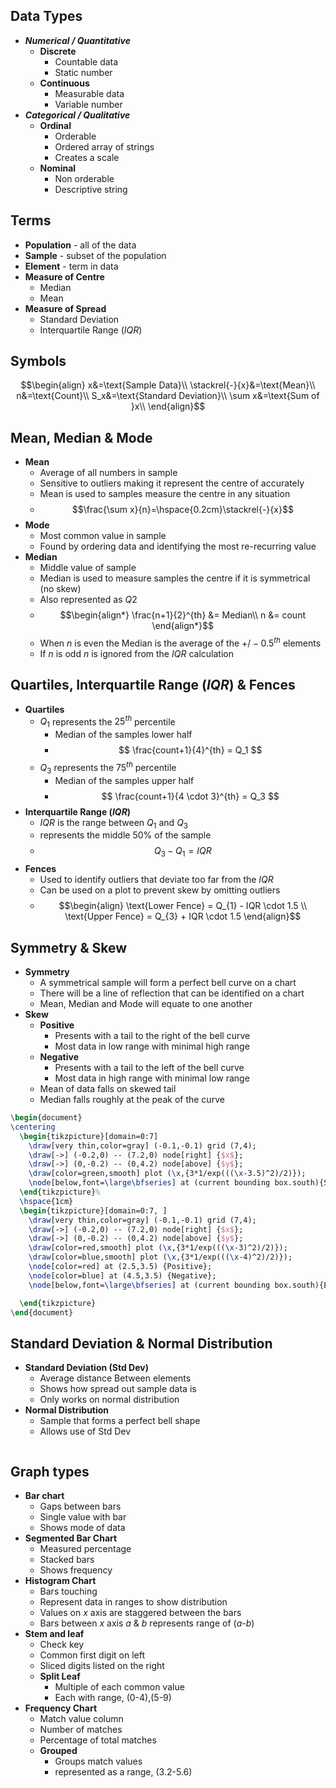 ## Data Types
- ***Numerical / Quantitative***
	- **Discrete**
		- Countable data
		- Static number
	- **Continuous**
		- Measurable data
		- Variable number
- ***Categorical / Qualitative***
	- **Ordinal**
		- Orderable
		- Ordered array of strings
		- Creates a scale
	- **Nominal**
		- Non orderable
		- Descriptive string
## Terms
- **Population** - all of the data
- **Sample** - subset of the population
- **Element** - term in data
- **Measure of Centre**
	- Median
	- Mean
- **Measure of Spread**
	- Standard Deviation
	- Interquartile Range ($IQR$)
## Symbols
$$\begin{align}
x&=\text{Sample Data}\\
\stackrel{-}{x}&=\text{Mean}\\
n&=\text{Count}\\
S_x&=\text{Standard Deviation}\\
\sum x&=\text{Sum of }x\\
\end{align}$$
## Mean, Median & Mode
- **Mean**
	- Average of all numbers in sample
	- Sensitive to outliers making it represent the centre of accurately
	- Mean is used to samples measure the centre in any situation 
	- $$\frac{\sum x}{n}=\hspace{0.2cm}\stackrel{-}{x}$$
- **Mode**
	- Most common value in sample
	- Found by ordering data and identifying the most re-recurring value
- **Median**
	- Middle value of sample
	- Median is used to measure samples the centre if it is symmetrical (no skew)
	- Also represented as $Q2$
	- $$\begin{align*}
	\frac{n+1}{2}^{th} &= Median\\
	 n &= count
	\end{align*}$$
	- When $n$ is even the Median is the average of the $+/-0.5^{th}$ elements
	- If $n$ is odd $n$ is ignored from the $IQR$ calculation
## Quartiles, Interquartile Range ($IQR$) & Fences
- **Quartiles**
	- $Q_1$ represents the $25^{th}$ percentile
		- Median of the samples lower half
		- $$ \frac{count+1}{4}^{th} = Q_1 $$
	- $Q_3$ represents the $75^{th}$ percentile
		- Median of the samples upper half
		- $$ \frac{count+1}{4 \cdot 3}^{th} = Q_3 $$
- **Interquartile Range ($IQR$)**
	- $IQR$ is the range between $Q_1$ and $Q_3$
	- represents the middle $50\%$ of the sample
	- $$ Q_{3}-Q_{1} = IQR $$
- **Fences**
	- Used to identify outliers that deviate too far from the $IQR$
	- Can be used on a plot to prevent skew by omitting outliers
	- $$\begin{align}
	  \text{Lower Fence} = Q_{1} - IQR \cdot 1.5 \\
	  \text{Upper Fence} = Q_{3} + IQR \cdot 1.5
	  \end{align}$$
## Symmetry & Skew
- **Symmetry**
	- A symmetrical sample will form a perfect bell curve on a chart
	- There will be a line of reflection that can be identified on a chart
	- Mean, Median and Mode will equate to one another
- **Skew**
	- **Positive**
		- Presents with a tail to the right of the bell curve
		- Most data in low range with minimal high range
	- **Negative**
		- Presents with a tail to the left of the bell curve
		- Most data in high range with minimal low range
	- Mean of data falls on skewed tail
	- Median falls roughly at the peak of the curve
```tikz
\begin{document}
\centering
  \begin{tikzpicture}[domain=0:7]
    \draw[very thin,color=gray] (-0.1,-0.1) grid (7,4);
    \draw[->] (-0.2,0) -- (7.2,0) node[right] {$x$};
    \draw[->] (0,-0.2) -- (0,4.2) node[above] {$y$};
    \draw[color=green,smooth] plot (\x,{3*1/exp(((\x-3.5)^2)/2)});
    \node[below,font=\large\bfseries] at (current bounding box.south){Symmetrical Data Bell Curve};
  \end{tikzpicture}%
  \hspace{1cm}
  \begin{tikzpicture}[domain=0:7, ]
    \draw[very thin,color=gray] (-0.1,-0.1) grid (7,4);
    \draw[->] (-0.2,0) -- (7.2,0) node[right] {$x$};
    \draw[->] (0,-0.2) -- (0,4.2) node[above] {$y$};
    \draw[color=red,smooth] plot (\x,{3*1/exp(((\x-3)^2)/2)});
    \draw[color=blue,smooth] plot (\x,{3*1/exp(((\x-4)^2)/2)});
    \node[color=red] at (2.5,3.5) {Positive};
    \node[color=blue] at (4.5,3.5) {Negative};
    \node[below,font=\large\bfseries] at (current bounding box.south){Examples of Data Skew};

  \end{tikzpicture}
\end{document}
```
## Standard Deviation & Normal Distribution
- **Standard Deviation (Std Dev)**
	- Average distance Between elements
	- Shows how spread out sample data is
	- Only works on normal distribution
- **Normal Distribution**
	- Sample that forms a perfect bell shape
	- Allows use of Std Dev
```tikz

```
## Graph types
- **Bar chart**
	- Gaps between bars
	- Single value with bar
	- Shows mode of data
- **Segmented Bar Chart**
	- Measured percentage
	- Stacked bars
	- Shows frequency
- **Histogram Chart**
	- Bars touching
	- Represent data in ranges to show distribution
	- Values on $x$ axis are staggered between the bars
	- Bars between $x$ axis $a$ & $b$ represents range of ($a\text{-}b$)
- **Stem and leaf**
	- Check key
	- Common first digit on left
	- Sliced digits listed on the right
	- **Split Leaf**
		- Multiple of each common value
		- Each with range, ($0\text{-}4$),($5\text{-}9$)
- **Frequency Chart**
	- Match value column
	- Number of matches
	- Percentage of total matches
	- **Grouped**
		- Groups match values
		- represented as a range, ($3.2\text{-}5.6$)